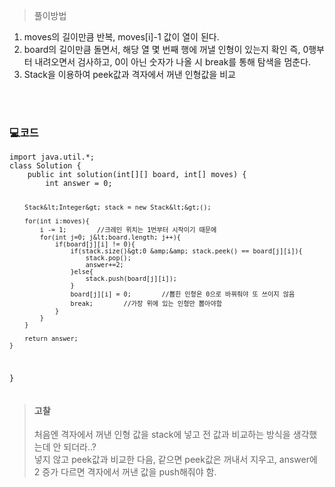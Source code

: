 <blockquote>
<p>풀이방법</p>
</blockquote>
<ol>
<li>moves의 길이만큼 반복, moves[i]-1 값이 열이 된다.</li>
<li>board의 길이만큼 돌면서, 해당 열 몇 번째 행에 꺼낼 인형이 있는지 확인 
즉, 0행부터 내려오면서 검사하고, 0이 아닌 숫자가 나올 시 break를 통해 탐색을 멈춘다.</li>
<li>Stack을 이용하여 peek값과 격자에서 꺼낸 인형값을 비교</li>
</ol>
<br />
<br />

<h3 id="💻코드">💻코드</h3>
<pre><code class="language-java">import java.util.*;
class Solution {
    public int solution(int[][] board, int[] moves) {
        int answer = 0;

        Stack&lt;Integer&gt; stack = new Stack&lt;&gt;();

        for(int i:moves){
            i -= 1;        //크레인 위치는 1번부터 시작이기 때문에
            for(int j=0; j&lt;board.length; j++){
                if(board[j][i] != 0){
                    if(stack.size()&gt;0 &amp;&amp; stack.peek() == board[j][i]){
                        stack.pop();
                        answer+=2;
                    }else{
                        stack.push(board[j][i]);
                    }
                    board[j][i] = 0;        //뽑힌 인형은 0으로 바꿔줘야 또 쓰이지 않음
                    break;        //가장 위에 있는 인형만 뽑아야함
                }
            }
        } 

        return answer;
    }
}</code></pre>
<blockquote>
<h4 id="고찰">고찰</h4>
<p>처음엔 격자에서 꺼낸 인형 값을 stack에 넣고 전 값과 비교하는 방식을 생각했는데 안 되더라..? <br />
넣지 않고 peek값과 비교한 다음,
같으면 peek값은 꺼내서 지우고, answer에 2 증가
다르면 격자에서 꺼낸 값을 push해줘야 함.<br /></p>
</blockquote>